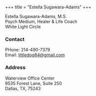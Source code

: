 +++
title = "Estella Sugawara-Adams"
+++

Estella Sugawara-Adams, M.S. <br/>
Psych Medium, Healer & Life Coach <br/>
White Light Circle <br/>

### Contact
PHone: 214-490-7379<br/>
Email: littledog84@gmail.com<br/>

### Address
Waterview Office Center<br/>
9535 Forest Lane, Suite 250<br/>
Dallas, TX, 75243<br/>
